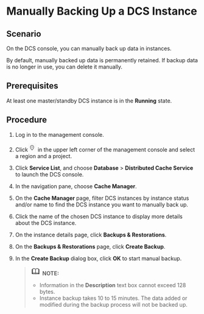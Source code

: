 # Manually Backing Up a DCS Instance<a name="EN-US_TOPIC_0237964731"></a>

## Scenario<a name="section62417850"></a>

On the DCS console, you can manually back up data in instances.

By default, manually backed up data is permanently retained. If backup data is no longer in use, you can delete it manually.

## Prerequisites<a name="section24889743"></a>

At least one master/standby DCS instance is in the  **Running**  state.

## Procedure<a name="section22681099"></a>

1.  Log in to the management console.
2.  Click![](figures/icon-region.png)  in the upper left corner of the management console and select a region and a project.
3.  Click  **Service List**, and choose  **Database**  \>  **Distributed Cache Service**  to launch the DCS console.
4.  In the navigation pane, choose  **Cache Manager**.
5.  On the  **Cache Manager**  page, filter DCS instances by instance status and/or name to find the DCS instance you want to manually back up.
6.  Click the name of the chosen DCS instance to display more details about the DCS instance.
7.  On the instance details page, click  **Backups & Restorations**.
8.  On the  **Backups & Restorations**  page, click  **Create Backup**.
9.  In the  **Create Backup**  dialog box, click  **OK**  to start manual backup.

    >![](public_sys-resources/icon-note.gif) **NOTE:**   
    >-   Information in the  **Description**  text box cannot exceed 128 bytes.  
    >-   Instance backup takes 10 to 15 minutes. The data added or modified during the backup process will not be backed up.  


